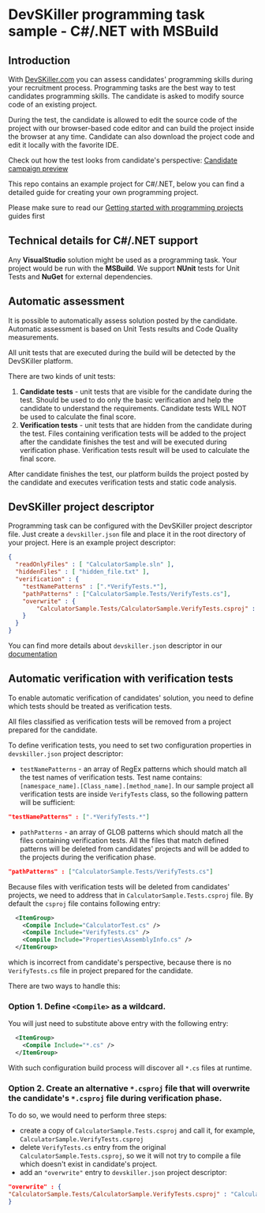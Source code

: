 # DevSKiller programming task sample - C#/.NET with MSBuild

## Introduction

With [DevSKiller.com](https://devskiller.com) you can assess candidates' programming skills during your recruitment process. Programming tasks are the best way to test candidates programming skills. The candidate is asked to modify source code of an existing project.

During the test, the candidate is allowed to edit the source code of the project with our browser-based code editor and can build the project inside the browser at any time. Candidate can also download the project code and edit it locally with the favorite IDE.

Check out how the test looks from candidate's perspective: [Candidate campaign preview](https://www.youtube.com/watch?v=rB4fViXPh5E)


This repo contains an example project for C#/.NET, below you can find a detailed guide for creating your own programming project. 

Please make sure to read our [Getting started with programming projects](https://docs.devskiller.com/programming_task/index.html) guides first 

## Technical details for C#/.NET support

Any **VisualStudio** solution might be used as a programming task. Your project would be run with the **MSBuild**. We support **NUnit** tests for Unit Tests and **NuGet** for external dependencies.

## Automatic assessment

It is possible to automatically assess solution posted by the candidate. Automatic assessment is based on Unit Tests results and Code Quality measurements. 

All unit tests that are executed during the build will be detected by the DevSKiller platform. 

There are two kinds of unit tests:

1. **Candidate tests** - unit tests that are visible for the candidate during the test. Should be used to do only the basic verification and help the candidate to understand the requirements. Candidate tests WILL NOT be used to calculate the final score.
2. **Verification tests** - unit tests that are hidden from the candidate during the test. Files containing verification tests will be added to the project after the candidate finishes the test and will be executed during verification phase. Verification tests result will be used to calculate the final score.

After candidate finishes the test, our platform builds the project posted by the candidate and executes verification tests and static code analysis.

## DevSKiller project descriptor

Programming task can be configured with the DevSKiller project descriptor file. Just create a `devskiller.json` file and place it in the root directory of your project. Here is an example project descriptor:

```json
{
  "readOnlyFiles" : [ "CalculatorSample.sln" ],
  "hiddenFiles" : [ "hidden_file.txt" ],
  "verification" : {
    "testNamePatterns" : [".*VerifyTests.*"],
    "pathPatterns" : ["CalculatorSample.Tests/VerifyTests.cs"],
    "overwrite" : {
        "CalculatorSample.Tests/CalculatorSample.VerifyTests.csproj" : "CalculatorSample.Tests/CalculatorSample.Tests.csproj"
    }
  }
}
```

You can find more details about `devskiller.json` descriptor in our [documentation](https://docs.devskiller.com/)

## Automatic verification with verification tests

To enable automatic verification of candidates' solution, you need to define which tests should be treated as verification tests.

All files classified as verification tests will be removed from a project prepared for the candidate.

To define verification tests, you need to set two configuration properties in `devskiller.json` project descriptor:

- `testNamePatterns` - an array of RegEx patterns which should match all the test names of verification tests. 
Test name contains: `[namespace_name].[Class_name].[method_name]`. In our sample project all verification tests are inside `VerifyTests` class, so the following pattern will be sufficient:

```json
"testNamePatterns" : [".*VerifyTests.*"]
```

- `pathPatterns` - an array of GLOB patterns which should match all the files containing verification tests. All the files that match defined patterns will be deleted from candidates' projects and will be added to the projects during the verification phase. 

```json
"pathPatterns" : ["CalculatorSample.Tests/VerifyTests.cs"]
```

Because files with verification tests will be deleted from candidates' projects, we need to address that in `CalculatorSample.Tests.csproj` file. 
By default the `csproj` file contains following entry:

```xml
  <ItemGroup>
    <Compile Include="CalculatorTest.cs" />
    <Compile Include="VerifyTests.cs" />
    <Compile Include="Properties\AssemblyInfo.cs" />
  </ItemGroup>
```

which is incorrect from candidate's perspective, because there is no `VerifyTests.cs` file in project prepared for the candidate.


There are two ways to handle this:

### Option 1. Define `<Compile>` as a wildcard. 

You will just need to substitute above entry with the following entry:

```xml
  <ItemGroup>
    <Compile Include="*.cs" />
  </ItemGroup>
```

With such configuration build process will discover all `*.cs` files at runtime.

### Option 2. Create an alternative `*.csproj` file that will overwrite the candidate's `*.csproj` file during verification phase. 

To do so, we would need to perform three steps:
 
 - create a copy of `CalculatorSample.Tests.csproj` and call it, for example, `CalculatorSample.VerifyTests.csproj` 
 - delete `VerifyTests.cs` entry from the original `CalculatorSample.Tests.csproj`, so we it will not try to compile a file which doesn't exist in candidate's project.
 - add an `"overwrite"` entry to `devskiller.json` project descriptor:
 
```json
"overwrite" : {
"CalculatorSample.Tests/CalculatorSample.VerifyTests.csproj" : "CalculatorSample.Tests/CalculatorSample.Tests.csproj"
}
```